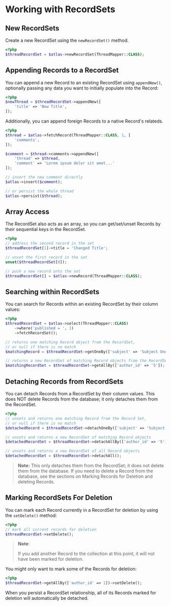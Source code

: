# Working with RecordSets

## New RecordSets

Create a new RecordSet using the `newRecordSet()` method.

```php
<?php
$threadRecordSet = $atlas->newRecordSet(ThreadMapper::CLASS);
```

## Appending Records to a RecordSet

You can append a new Record to an existing RecordSet using `appendNew()`,
optionally passing any data you want to initially populate into the Record:

```php
<?php
$newThread = $threadRecordSet->appendNew([
    'title' => 'New Title',
]);
```

Additionally, you can append foreign Records to a native Record's relateds.

```php
<?php
$thread = $atlas->fetchRecord(ThreadMapper::CLASS, 1, [
    'comments',
]);

$comment = $thread->comments->appendNew([
    'thread' => $thread,
    'comment' => 'Lorem ipsum dolor sit amet...'
]);

// insert the new comment directly
$atlas->insert($comment);

// or persist the whole thread
$atlas->persist($thread);
```

## Array Access

The RecordSet also acts as an array, so you can get/set/unset Records by their
sequential keys in the RecordSet.

```php
<?php
// address the second record in the set
$threadRecordSet[1]->title = 'Changed Title';

// unset the first record in the set
unset($threadRecordSet[0]);

// push a new record onto the set
$threadRecordSet[] = $atlas->newRecord(ThreadMapper::CLASS);
```

## Searching within RecordSets

You can search for Records within an existing RecordSet by their column values:

```php
<?php
$threadRecordSet = $atlas->select(ThreadMapper::CLASS)
    ->where('published = ', 1)
    ->fetchRecordSet();

// returns one matching Record object from the RecordSet,
// or null if there is no match
$matchingRecord = $threadRecordSet->getOneBy(['subject' => 'Subject One']);

// returns a new RecordSet of matching Record objects from the RecordSet
$matchingRecordSet = $threadRecordSet->getAllBy(['author_id' => '5']);
```

## Detaching Records from RecordSets

You can detach Records from a RecordSet by their column values. This does NOT
delete Records from the database; it only detaches them from the RecordSet.

```php
<?php
// unsets and returns one matching Record from the Record Set,
// or null if there is no match
$detachedRecord = $threadRecordSet->detachOneBy(['subject' => 'Subject One']);

// unsets and returns a new RecordSet of matching Record objects
$detachedRecordSet = $threadRecordSet->detachAllBy(['author_id' => '5']);

// unsets and returns a new RecordSet of all Record objects
$detachedRecordSet = $threadRecordSet->detachAll();
```

> **Note:**
  This only detaches them from the RecordSet; it does not delete them
  from the database. If you need to delete a Record from the database, see the
  sections on Marking Records for Deletion and deleting Records.

## Marking RecordSets For Deletion

You can mark each Record currently in a RecordSet for deletion by using the
`setDelete()` method:

```php
<?php
// mark all current records for deletion
$threadRecordSet->setDelete();
```

> **Note**:
>
> If you add another Record to the collection at this point, it will not have
> been marked for deletion.

You might only want to mark some of the Records for deletion:

```php
<?php
$threadRecordSet->getAllBy(['author_id' => 1])->setDelete();
```

When you persist a RecordSet relationship, all of its Records marked for
deletion will automatically be detached.
